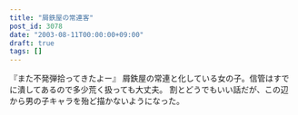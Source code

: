 ```yaml
---
title: "屑鉄屋の常連客"
post_id: 3078
date: "2003-08-11T00:00:00+09:00"
draft: true
tags: []
---
```



『また不発弾拾ってきたよー』 屑鉄屋の常連と化している女の子。信管はすでに潰してあるので多少荒く扱っても大丈夫。 割とどうでもいい話だが、この辺から男の子キャラを殆ど描かないようになった。
